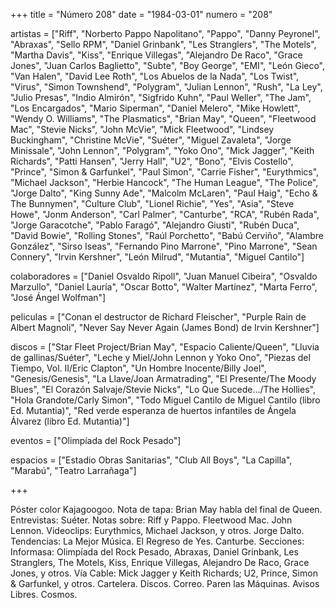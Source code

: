 +++
title = "Número 208"
date = "1984-03-01"
numero = "208"

artistas = ["Riff", "Norberto Pappo Napolitano", "Pappo", "Danny Peyronel", "Abraxas", "Sello RPM", "Daniel Grinbank", "Les Stranglers", "The Motels", "Martha Davis", "Kiss", "Enrique Villegas", "Alejandro De Raco", "Grace Jones", "Juan Carlos Baglietto",  "Subte", "Boy George", "EMI", "León Gieco", "Van Halen", "David Lee Roth", "Los Abuelos de la Nada", "Los Twist", "Virus", "Simon Townshend", "Polygram", "Julian Lennon", "Rush", "La Ley", "Julio Presas", "Indio Almirón", "Sigfrido Kuhn", "Paul Weller", "The Jam", "Los Encargados", "Mario Siperman", "Daniel Melero", "Mike Howlett", "Wendy O. Williams", "The Plasmatics", "Brian May", "Queen", "Fleetwood Mac", "Stevie Nicks", "John McVie", "Mick Fleetwood", "Lindsey Buckingham", "Christine McVie", "Suéter", "Miguel Zavaleta", "Jorge Minissale", "John Lennon", "Polygram", "Yoko Ono",  "Mick Jagger", "Keith Richards", "Patti Hansen", "Jerry Hall", "U2", "Bono", "Elvis Costello", "Prince", "Simon & Garfunkel", "Paul Simon", "Carrie Fisher", "Eurythmics", "Michael Jackson", "Herbie Hancock", "The Human League", "The Police", "Jorge Dalto", "King Sunny Ade", "Malcolm McLaren", "Paul Haig", "Echo & The Bunnymen", "Culture Club", "Lionel Richie", "Yes", "Asia", "Steve Howe", "Jonm Anderson", "Carl Palmer", "Canturbe", "RCA", "Rubén Rada", "Jorge Garacotche", "Pablo Faragó", "Alejandro Giusti", "Rubén Duca", "David Bowie", "Rolling Stones", "Raúl Porchetto", "Babú Cerviño", "Alambre González", "Sirso Iseas", "Fernando Pino Marrone", "Pino Marrone", "Sean Connery",  "Irvin Kershner", "León Milrud", "Mutantia", "Miguel Cantilo"]

colaboradores = ["Daniel Osvaldo Ripoll", "Juan Manuel Cibeira", "Osvaldo Marzullo", "Daniel Lauría", "Oscar Botto", "Walter Martínez", "Marta Ferro", "José Ángel Wolfman"]

peliculas = ["Conan el destructor de Richard Fleischer", "Purple Rain de Albert Magnoli", "Never Say Never Again (James Bond) de  Irvin Kershner"]

discos = ["Star Fleet Project/Brian May", "Espacio Caliente/Queen", "Lluvia de gallinas/Suéter", "Leche y Miel/John Lennon y Yoko Ono", "Piezas del Tiempo, Vol. II/Eric Clapton", "Un Hombre Inocente/Billy Joel", "Genesis/Genesis", "La Llave/Joan Armatrading", "El Presente/The Moody Blues", "El Corazón Salvaje/Stevie Nicks", "Lo Que Sucede.../The Hollies", "Hola Grandote/Carly Simon", "Todo Miguel Cantilo de Miguel Cantilo (libro Ed. Mutantia)", "Red verde esperanza de huertos infantiles de Ángela Álvarez (libro Ed. Mutantia)"]

eventos = ["Olimpíada del Rock Pesado"]

espacios = ["Estadio Obras Sanitarias", "Club All Boys", "La Capilla", "Marabú", "Teatro Larrañaga"] 

+++

Póster color Kajagoogoo. 
Nota de tapa: 
Brian May habla del final de Queen. 
Entrevistas:
Suéter. 
Notas sobre:
Riff y Pappo. 
Fleetwood Mac. 
John Lennon. 
Videoclips: Eurythmics, Michael Jackson, y otros.
Jorge Dalto.
Tendencias: La Mejor Música. 
El Regreso de Yes. 
Canturbe. 
Secciones:
Informasa: Olimpíada del Rock Pesado, Abraxas, Daniel Grinbank, Les Stranglers, The Motels, Kiss, Enrique Villegas, Alejandro De Raco, Grace Jones, y otros. 
Vía Cable: Mick Jagger y Keith Richards; U2, Prince, Simon & Garfunkel, y otros. 
Cartelera. Discos. Correo. Paren las Máquinas. Avisos Libres. Cosmos. 
